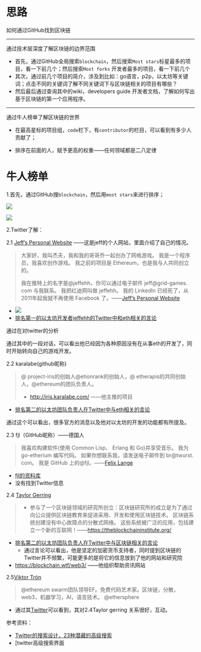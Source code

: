 # 思路

如何通过GitHub找到区块链

------

通过技术层深度了解区块链的边界范围

- 首先，通过GitHub全局搜索`blockchain`，然后搜索`Most stars`标星最多的项目，看一下前几个；然后搜索`Most forks` 开发者最多的项目，看一下前几个
- 其次，通过前几个项目的简介，涉及到比如：go语言，p2p，以太坊等关键词；点击不同的关键词了解不同关键词下与区块链相关的项目有哪些？
- 然后最后通过查询其中的wiki，developers guide 开发者文档，了解如何写出基于区块链的第一个应用程序。

------

通过牛人榜单了解区块链的世界

- 在最高星标的项目组，`code`栏下，有`contributor`的栏目，可以看到有多少人贡献了；

- 排序在前面的人，赋予更高的权重——任何领域都是二八定律

  

# 牛人榜单

1.首先，通过GitHub搜`blockchain`，然后用`most stars`来进行排序；

![](http://ww1.sinaimg.cn/large/d3984606gy1fz2ssyixguj21ts1baqel.jpg)

![](http://ww1.sinaimg.cn/large/d3984606gy1fz2ssydkmjj21b019etho.jpg)

2.Twitter了解：

2.1 [Jeff’s Personal Website](http://jeff.grid-games.com/) ——这是jeff的个人网站，里面介绍了自己的情况。

> 大家好，我叫杰夫，我和我的哥哥乔一起创办了网格游戏。 我是一个程序员，我喜欢创作游戏。 我之前的项目是 Ethereum，也是我与人共同创立的。
>
> 我在推特上的名字是@jeffehh，你可以通过电子邮件 jeff@grid-games. com 与我联系。 我把红迪网叫做 jeffehh。 我的 LinkedIn 已经死了，从2011年起我就不再使用 Facebook 了。——[Jeff’s Personal Website](http://jeff.grid-games.com/) 

- ![](http://ww1.sinaimg.cn/large/d3984606gy1fz2ssuho1oj20ze0lw0yr.jpg)
- [排名第一的以太坊开发者jeffehh的Twitter中和eth相关的言论](https://twitter.com/search?l=&q=ethereum%20from%3Ajeffehh&src=typd)

通过在对twitter的分析

通过其中的一段对话，可以看出他已经因为各种原因没有在从事eth的开发了，同时开始转向自己的游戏开发。

2.2 karalabe(github昵称)

> @ project-iris的创始人@etionrank的创始人，@ etherapis的共同创始人，@ethereum的团队负责人。
>
> - http://iris.karalabe.com/ ——他主推的项目

- [排名第二的以太坊团队负责人在Twitter中与eth相关的言论](https://twitter.com/search?l=&q=ethereum%20from%3Apeter_szilagyi&src=typd)

通过这个可以看出，很多官方的消息以及他对以太坊的开发的功能都有所提及。

2.3 fjl（GitHub昵称）——德国人

> 我喜欢构建软件(使用 Common Lisp、 Erlang 和 Go)并享受音乐。 我为 go-etherium 编写代码。 如果你想联系我，请发送电子邮件到 br@twurst. com。 我是 GitHub 上的@fjl。——[Felix Lange](https://bra.twurst.com/)

- [fjl的资料库](https://libraries.io/github/fjl)
- 没有找到Twitter信息

2.4 [Taylor Gerring](https://twitter.com/TaylorGerring)

> - 参与了一个区块链领域的研究所创立：区块链研究所的成立是为了通过向公众提供区块链教育来促进采用、开发和使用区块链技术。 区块链系统创建没有中心故障点的分散式网络。 这些系统被广泛的应用，包括建立一个新的互联网！——https://theblockchaininstitute.org/

- [排名第二的以太坊团队负责人在Twitter中与区块链相关的言论](https://twitter.com/search?l=&q=blockchain%20from%3ATaylorGerring&src=typd)
  - 通过言论可以看出，他是坚定的加密货币支持者，同时提到区块链的Twitter并不频繁，可能更多的是将它的信息放到了他的网站和研究院
- https://blockchain.wtf/web3/ ——他组织帮助资讯网站

2.5[Viktor Trón](https://twitter.com/zeligf)

> @ethereum swarm团队领导EF。免费代码艺术家。区块链，分散，web3，机器学习，AI，语言技术。 @ethersphere

- 通过其[Twitter](https://twitter.com/search?q=blockchain%20from%3Azeligf&src=typd)可以看到，其对2.4Taylor gerring 关系很好，互动。



参考资料：

- [Twitter的搜索设计，23种潜藏的高级搜索](https://36kr.com/p/5042014.html)
- [twitter高级搜索界面
